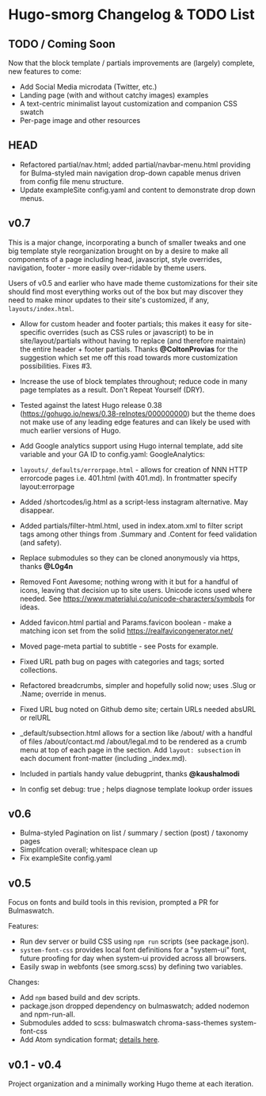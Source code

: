 # Hugo-smorg Changelog & TODO List

## TODO / Coming Soon

Now that the block template / partials improvements are (largely) complete, new
features to come:

* Add Social Media microdata (Twitter, etc.)
* Landing page (with and without catchy images) examples
* A text-centric minimalist layout customization and companion CSS swatch
* Per-page image and other resources

## HEAD

* Refactored partial/nav.html; added partial/navbar-menu.html providing for
  Bulma-styled main navigation drop-down capable menus driven from config file
  menu structure.
* Update exampleSite config.yaml and content to demonstrate drop down menus.

## v0.7

This is a major change, incorporating a bunch of smaller tweaks and one big
template style reorganization brought on by a desire to make all components of a page
including head, javascript, style overrides, navigation, footer - more easily
over-ridable by theme users.  

Users of v0.5 and earlier who have made theme customizations for their site
should find most everything works out of the box but may discover they need to
make minor updates to their site's customized, if any, `layouts/index.html`.

* Allow for custom header and footer partials; this makes it easy for
  site-specific overrides (such as CSS rules or javascript) to be in
  site/layout/partials without having to replace (and therefore maintain) the
  entire header + footer partials. Thanks **@ColtonProvias** for the suggestion
  which set me off this road towards more customization possibilities. Fixes #3.
* Increase the use of block templates throughout; reduce code in many page
  templates as a result. Don't Repeat Yourself (DRY).
* Tested against the latest Hugo release 0.38
  (https://gohugo.io/news/0.38-relnotes/000000000) but the theme does not make
  use of any leading edge features and can likely be used with much earlier
  versions of Hugo.
* Add Google analytics support using Hugo internal template, add site variable
  and your GA ID to config.yaml: GoogleAnalytics: 
* `layouts/_defaults/errorpage.html` - allows for creation of NNN HTTP errorcode
  pages i.e. 401.html (with 401.md). In frontmatter specify layout:errorpage
* Added /shortcodes/ig.html as a script-less instagram alternative. May
  disappear.
* Added partials/filter-html.html, used in index.atom.xml to filter script tags
  among other things from .Summary and .Content for feed validation (and
  safety).
* Replace submodules so they can be cloned anonymously via https, thanks **@L0g4n**
* Removed Font Awesome; nothing wrong with it but for a handful of icons,
  leaving that decision up to site users. Unicode icons used where needed. See
  https://www.materialui.co/unicode-characters/symbols for ideas.
* Added favicon.html partial and Params.favicon boolean - make a matching icon
  set from the solid https://realfavicongenerator.net/

* Moved page-meta partial to subtitle - see Posts for example.
* Fixed URL path bug on pages with categories and tags; sorted collections.
* Refactored breadcrumbs, simpler and hopefully solid now; uses .Slug or .Name; override in menus.
* Fixed URL bug noted on Github demo site; certain URLs needed absURL or relURL
* \_default/subsection.html allows for a section like /about/ with a handful of
  files /about/contact.md /about/legal.md to be rendered as a crumb menu at
  top of each page in the section. Add `layout: subsection` in each document
  front-matter (including \_index.md).
* Included in partials handy value debugprint, thanks **@kaushalmodi**
* In config set debug: true ; helps diagnose template lookup order issues

## v0.6

* Bulma-styled Pagination on list / summary / section (post) / taxonomy pages
* Simplifcation overall; whitespace clean up
* Fix exampleSite config.yaml

## v0.5

Focus on fonts and build tools in this revision, prompted a PR for Bulmaswatch. 

Features:

* Run dev server or build CSS using `npm run` scripts (see package.json).
* `system-font-css` provides local font definitions for a "system-ui" font, future proofing 
  for day when system-ui provided across all browsers.
* Easily swap in webfonts (see smorg.scss) by defining two variables.

Changes: 

* Add `npm` based build and dev scripts.
* package.json dropped dependency on bulmaswatch; added nodemon and npm-run-all.
* Submodules added to scss: bulmaswatch  chroma-sass-themes system-font-css
* Add Atom syndication format; [details here](https://github.com/comfusion/after-dark/issues/32#issuecomment-312515542).

## v0.1 - v0.4

Project organization and a minimally working Hugo theme at each iteration.

